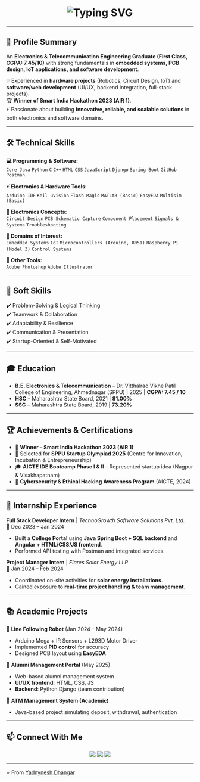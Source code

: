 <!-- Profile Header -->
<!-- Typing Intro -->
<h1 align="center">
  <img src="https://readme-typing-svg.herokuapp.com?font=Fira+Code&weight=600&size=26&pause=1000&color=FF5733&center=true&vCenter=true&random=false&width=600&lines=Hello+🙋,+I'm+Yadnynesh+Dhangar;" alt="Typing SVG" />
</h1>

---

## 🌟 Profile Summary
An **Electronics & Telecommunication Engineering Graduate (First Class, CGPA: 7.45/10)** with strong fundamentals in **embedded systems, PCB design, IoT applications, and software development**.  

💡 Experienced in **hardware projects** (Robotics, Circuit Design, IoT) and **software/web development** (UI/UX, backend integration, full-stack projects).  
🏆 **Winner of Smart India Hackathon 2023 (AIR 1)**.  
⚡ Passionate about building **innovative, reliable, and scalable solutions** in both electronics and software domains.  

---

## 🛠️ Technical Skills  

**💻 Programming & Software:**  
`Core Java` `Python` `C` `C++` `HTML` `CSS` `JavaScript` `Django` `Spring Boot` `GitHub` `Postman`  

**⚡ Electronics & Hardware Tools:**  
`Arduino IDE` `Keil uVision` `Flash Magic` `MATLAB (Basic)` `EasyEDA` `Multisim (Basic)`  

**🔬 Electronics Concepts:**  
`Circuit Design` `PCB Schematic Capture` `Component Placement` `Signals & Systems` `Troubleshooting`  

**📡 Domains of Interest:**  
`Embedded Systems` `IoT` `Microcontrollers (Arduino, 8051)` `Raspberry Pi (Model 3)` `Control Systems`  

**🎨 Other Tools:**  
`Adobe Photoshop` `Adobe Illustrator`  

---

## 🤝 Soft Skills  
✔️ Problem-Solving & Logical Thinking  
✔️ Teamwork & Collaboration  
✔️ Adaptability & Resilience  
✔️ Communication & Presentation  
✔️ Startup-Oriented & Self-Motivated  

---

## 🎓 Education  
- **B.E. Electronics & Telecommunication** – Dr. Vitthalrao Vikhe Patil College of Engineering, Ahmednagar (SPPU) | 2025 | **CGPA: 7.45 / 10**  
- **HSC** – Maharashtra State Board, 2021 | **81.00%**  
- **SSC** – Maharashtra State Board, 2019 | **73.20%**  

---

## 🏆 Achievements & Certifications  
- 🥇 **Winner – Smart India Hackathon 2023 (AIR 1)**  
- 🚀 Selected for **SPPU Startup Olympiad 2025** (Centre for Innovation, Incubation & Entrepreneurship)  
- 🎓 **AICTE IDE Bootcamp Phase I & II** – Represented startup idea (Nagpur & Visakhapatnam)  
- 📜 **Cybersecurity & Ethical Hacking Awareness Program** (AICTE, 2024)  

---

## 💼 Internship Experience  

**Full Stack Developer Intern** | *TechnoGrowth Software Solutions Pvt. Ltd.*  
📅 Dec 2023 – Jan 2024  
- Built a **College Portal** using **Java Spring Boot + SQL backend** and **Angular + HTML/CSS/JS frontend**.  
- Performed API testing with Postman and integrated services.  

**Project Manager Intern** | *Flares Solar Energy LLP*  
📅 Jan 2024 – Feb 2024  
- Coordinated on-site activities for **solar energy installations**.  
- Gained exposure to **real-time project handling & team management**.  

---

## 📚 Academic Projects  

🔹 **Line Following Robot** (Jan 2024 – May 2024)  
- Arduino Mega + IR Sensors + L293D Motor Driver  
- Implemented **PID control** for accuracy  
- Designed PCB layout using **EasyEDA**  

🔹 **Alumni Management Portal** (May 2025)  
- Web-based alumni management system  
- **UI/UX frontend**: HTML, CSS, JS  
- **Backend**: Python Django (team contribution)  

🔹 **ATM Management System (Academic)**  
- Java-based project simulating deposit, withdrawal, authentication  

---


## 📫 Connect With Me  
<p align="center">
  <a href="mailto:yadnyneshdhangar@mail.com"><img src="https://img.shields.io/badge/Gmail-red?style=for-the-badge&logo=gmail&logoColor=white"></a>
  <a href="https://linkedin.com/in/your-link"><img src="https://img.shields.io/badge/LinkedIn-blue?style=for-the-badge&logo=linkedin&logoColor=white"></a>
  <a href="https://github.com/your-username"><img src="https://img.shields.io/badge/GitHub-black?style=for-the-badge&logo=github&logoColor=white"></a>
</p>

---

⭐️ From [Yadnynesh Dhangar](https://github.com/your-username)
